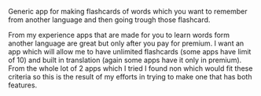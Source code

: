 Generic app for making flashcards of words which you want to remember from another language and then going trough those flashcard. 

From my experience apps that are made for you to learn words form another language are great but only after you pay for premium. I want an app which will allow me to have unlimited flashcards (some apps have limit of 10) and built in translation (again some apps have it only in premium). From the whole lot of 2 apps which I tried I found non which would fit these criteria so this is the result of my efforts in trying to make one that has both features. 

